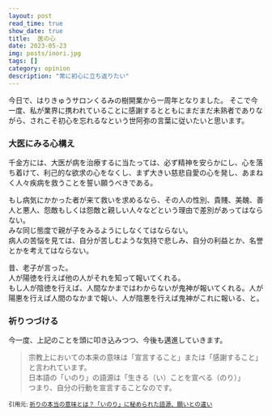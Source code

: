 ```yaml
---
layout: post
read_time: true
show_date: true
title:  医の心
date: 2023-05-23
img: posts/inori.jpg
tags: []
category: opinion
description: "常に初心に立ち返りたい"
---
```


今日で、はりきゅうサロンくるみの樹開業から一周年となりました。
そこで今一度、私が業界に携われていることに感謝するとともにまだまだ未熟者でありながら、されこそ初心を忘れるなという世阿弥の言葉に従いたいと思います。

### 大医にみる心構え

千金方には、大医が病を治療するに当たっては、必ず精神を安らかにし、心を落ち着けて、利己的な欲求の心をなくし、まず大きい慈悲自愛の心を発し、あまねく人々疾病を救うことを誓い願うべきである。

もし病気にかかった者が来て救いを求めるなら、その人の性別、貴賤、美醜、善人と悪人、怨敵もしくは怨敵と親しい人々などという理由で差別があってはならない。  
みな同じ態度で親が子をみるようにしなくてはならない。  
病人の苦悩を見ては、自分が苦しむような気持で悲しみ、自分の利益とか、名誉とかを考えてはならない。

昔、老子が言った。  
人が陽徳を行えば他の人がそれを知って報いてくれる。  
もし人が陰徳を行えば、人間なかまではわからないが鬼神が報いてくれる。人が陽悪を行えば人間のなかまで報い、人が陰悪を行えば鬼神がこれに報いる、と。  

### 祈りつづける

今一度、上記のことを頭に叩き込みつつ、今後も邁進していきます。

>宗教上においての本来の意味は「宣言すること」または「感謝すること」と言われています。  
>日本語の「いのり」の語源は「生きる（い）ことを宣べる（のり）」  
>つまり、自分の行動を宣言することなのです。

<small>引用元: [祈りの本当の意味とは？「いのり」に秘められた語源、願いとの違い](https://mainomichi.com/mblog/about-prayer/)</small>